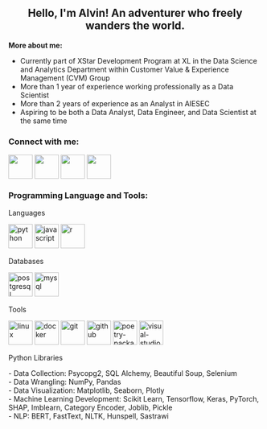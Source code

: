 <h2 align="center">
  Hello, I'm Alvin!
  An adventurer who freely wanders the world. <br>
</h2>

**More about me:**
- Currently part of XStar Development Program at XL in the Data Science and Analytics Department within Customer Value & Experience Management (CVM) Group
- More than 1 year of experience working professionally as a Data Scientist
- More than 2 years of experience as an Analyst in AIESEC
- Aspiring to be both a Data Analyst, Data Engineer, and Data Scientist at the same time

<h3 align="left">
  Connect with me:
</h3>

<p align="left">
  <a href="mailto:alvincnataputra@gmail.com" target="blank"><img align="center" src="https://img.icons8.com/color/48/gmail-new.png" width="48" height="48"/></a>
  <a href="https://linkedin.com/in/alvincnataputra" target="blank"><img align="center" src="https://img.icons8.com/fluency/48/linkedin.png" width="48" height="48"/></a>
  <a href="https://www.instagram.com/alchutra" target="blank"><img align="center" src="https://img.icons8.com/fluency/48/instagram-new.png" width="48" height="48"/></a>
  <a href="https://apricitea.medium.com/" target="blank"><img align="center" src="https://img.icons8.com/ios-glyphs/48/medium-logo.png" width="48" height="48"/></a>
</p>

<h3 align="left">
  Programming Language and Tools:
</h3>

Languages
<p align="left">
  <img src="https://img.icons8.com/color/48/python--v1.png" width="48" height="48" alt="python">
  <img src="https://img.icons8.com/color/48/javascript--v1.png" width="48" height="48" alt="javascript">
  <img src="https://img.icons8.com/fluency/48/r-project.png" width="48" height="48" alt="r">
</p>

Databases
<p align="left">
  <img src="https://img.icons8.com/color/48/postgreesql.png" width="48" height="48" alt="postgresql">
  <img src="https://img.icons8.com/material-outlined/48/mysql-logo.png" width="48" height="48" alt="mysql">
</p>

Tools
<p align="left">
  <img src="https://img.icons8.com/color/48/linux--v1.png" width="48" height="48" alt="linux">
  <img src="https://img.icons8.com/fluency/48/docker.png" width="48" height="48" alt="docker">
  <img src="https://img.icons8.com/color/48/git.png" width="48" height="48" alt="git">
  <img src="https://img.icons8.com/material-rounded/48/github.png" width="48" height="48" alt="github">
  <img src="https://github.com/apricitea/apricitea/assets/70255413/8f1fdc99-dfd0-409f-93f4-6457bd1a43a4" width="48" height="48" alt="poetry-package-manager">
  <img src="https://img.icons8.com/color/48/visual-studio-code-2019.png" width="48" height="48" alt="visual-studio-code">
</p>

Python Libraries
<p align="left">
  - Data Collection: Psycopg2, SQL Alchemy, Beautiful Soup, Selenium <br>
  - Data Wrangling: NumPy, Pandas <br>
  - Data Visualization: Matplotlib, Seaborn, Plotly <br>
  - Machine Learning Development: Scikit Learn, Tensorflow, Keras, PyTorch, SHAP, Imblearn, Category Encoder, Joblib, Pickle <br>
  - NLP: BERT, FastText, NLTK, Hunspell, Sastrawi <br>
</p>
